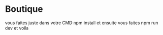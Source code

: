 # Boutique
vous faites juste dans votre CMD npm install et ensuite vous faites npm run dev et voila
